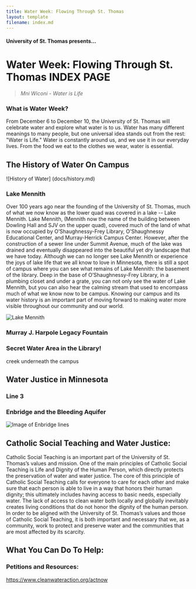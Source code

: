 ```yaml
---
title: Water Week: Flowing Through St. Thomas
layout: template
filename: index.md
--- 
```


#### University of St. Thomas presents...

# Water Week: Flowing Through St. Thomas INDEX PAGE

> *Mni Wiconi - Water is Life*

### What is Water Week?
From December 6 to December 10, the University of St. Thomas will celebrate water and explore what water is to us. Water has many different meanings to many people, but one universal idea stands out from the rest: "Water is Life." Water is constantly around us, and we use it in our everyday lives. From the food we eat to the clothes we wear, water is essential. 

## The History of Water On Campus

![History of Water] (docs/history.md)

### Lake Mennith
Over 100 years ago near the founding of the University of St. Thomas, much of what we now know as the lower quad was covered in a lake -- Lake Mennith. Lake Mennith, (Mennith now the name of the building between Dowling Hall and SJV on the upper quad), covered much of the land of what is now occupied by O’Shaughnessy-Frey Library, O’Shaughnessy Educational Center, and Murray-Herrick Campus Center. However, after the construction of a sewer line under Summit Avenue, much of the lake was drained and eventually disappeared into the beautiful yet dry landscape that we have today. Although we can no longer see Lake Mennith or experience the joys of lake life that we all know to love in Minnesota, there is still a spot of campus where you can see what remains of Lake Mennith: the basement of the library. Deep in the base of O’Shaughnessy-Frey Library, in a plumbing closet and under a grate, you can not only see the water of Lake Mennith, but you can also hear the calming stream that used to encompass much of what we know now to be campus. Knowing our campus and its water history is an important part of moving forward to making water more visible throughout our community and our world.

![Lake Mennith](https://news.stthomas.edu/wp-content/uploads/2021/07/lake-mennith-1887.jpg)

### Murray J. Harpole Legacy Fountain

### Secret Water Area in the Library! 
creek underneath the campus

## Water Justice in Minnesota
### Line 3


### Enbridge and the Bleeding Aquifer

![Image of Enbridge lines](https://chorus.stimg.co/22931950/merlin_64484269.jpg?w=525&h=600&format=auto%2Ccompress&cs=tinysrgb&auto=compress&crop=faces&dpr=2)

## Catholic Social Teaching and Water Justice:

Catholic Social Teaching is an important part of the University of St. Thomas’s values and mission. One of the main principles of Catholic Social Teaching is Life and Dignity of the Human Person, which directly protects the preservation of water and water justice. The core of this principle of Catholic Social Teaching calls for everyone to care for each other and make sure that each person is able to live in a way that honors their human dignity; this ultimately includes having access to basic needs, especially water. The lack of access to clean water both locally and globally inevitably creates living conditions that do not honor the dignity of the human person. In order to be aligned with the University of St. Thomas’s values and those of Catholic Social Teaching, it is both important and necessary that we, as a community, work to protect and preserve water and the communities that are most affected by its scarcity. 

## What You Can Do To Help:
### Petitions and Resources:
https://www.cleanwateraction.org/actnow

